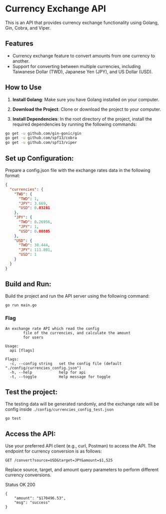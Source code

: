 # Currency Exchange API

This is an API that provides currency exchange functionality using Golang, Gin, Cobra, and Viper.

## Features

- Currency exchange feature to convert amounts from one currency to another.
- Support for converting between multiple currencies, including Taiwanese Dollar (TWD), Japanese Yen (JPY), and US Dollar (USD).

## How to Use

1. **Install Golang**: Make sure you have Golang installed on your computer.

2. **Download the Project**: Clone or download the project to your computer.

3. **Install Dependencies**: In the root directory of the project, install the required dependencies by running the following commands:

```bash
go get -u github.com/gin-gonic/gin
go get -u github.com/spf13/cobra
go get -u github.com/spf13/viper
```

## Set up Configuration: 
Prepare a config.json file with the exchange rates data in the following format:
```json
{
  "currencies": {
    "TWD": {
      "TWD": 1,
      "JPY": 3.669,
      "USD": 0.03281
    },
    "JPY": {
      "TWD": 0.26956,
      "JPY": 1,
      "USD": 0.00885
    },
    "USD": {
      "TWD": 30.444,
      "JPY": 111.801,
      "USD": 1
    }
  }
}
```

## Build and Run: 
Build the project and run the API server using the following command:
```bash
go run main.go
```

### Flag
```
An exchange rate API which read the config
        file of the currencies, and calculate the amount 
        for users

Usage:
  api [flags]

Flags:
  -c, --config string   set the config file (default "./config/currencies_config.json")
  -h, --help            help for api
  -t, --toggle          Help message for toggle
```

## Test the project:
The testing data will be generated randomly, and the exchange rate will be config inside `./config/currencies_config_test.json`
```
go test
```

## Access the API: 
Use your preferred API client (e.g., curl, Postman) to access the API. The endpoint for currency conversion is as follows:

```
GET /convert?source=USD&target=JPY&amount=$1,525
```

Replace source, target, and amount query parameters to perform different currency conversions.

Status OK 200
```
{
    "amount": "$170496.53",
    "msg": "success"
}
```